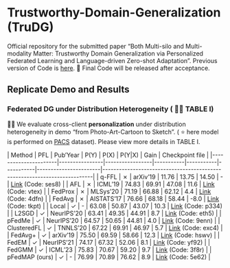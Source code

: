 # Trustworthy-Domain-Generalization (TruDG)
Official repository for the submitted paper “Both Multi-silo and Multi-modality Matter: Trustworthy Domain Generalization via Personalized Federated Learning and Language-driven Zero-shot Adaptation”. Previous version of Code is [here](https://github.com/jxthyatt/Trustworthy-Domain-Generalization). :rainbow: Final Code will be released after acceptance.

## Replicate Demo and Results
### Federated DG under Distribution Heterogeneity ( :herb::herb: TABLE I)
:rocket::rocket: We evaluate cross-client **personalization** under distribution heterogeneity in demo “from Photo-Art-Cartoon to  Sketch”. ( :star: here model is performed on [PACS](https://datasets.activeloop.ai/docs/ml/datasets/pacs-dataset/) dataset). Please view more details in TABLE I.

| Method               | PFL            | Pub’Year        | P(Y)      | P(X)      | P(Y|X)    | Gain                  | Checkpoint file                                                          |
|----------------------|----------------|-----------------|-----------|-----------|-----------|-----------------------|--------------------------------------------------------------------------|
| q-FFL                | &#10007;       | arXiv’19        | 11.76     | 13.75     | 14.50     | -                     | [Link](https://pan.baidu.com/s/17K2VJVJkjrY-KOUwDNOjoA) (Code: ses8)     |
| AFL                  | &#10007;       | ICML’19         | 74.83     | 69.91     | 47.08     | 11.6                  | [Link](https://pan.baidu.com/s/1TLcvC1kkKdAd80Tj5DIEfg) (Code: vtex)     |
| FedProx              | &#10007;       | MLSys’20        | 71.19     | 66.88     | 62.12     | 4.4                   | [Link](https://pan.baidu.com/s/1Ro30WEFC0NIOc_ye0Y-kCw) (Code: 4dfn)     |
| FedAvg               | &#10007;       | AISTATS’17      | 76.66     | 68.18     | 58.44     | -8.0                  | [Link](https://pan.baidu.com/s/15jGyInrCvRFS5901HdWMEg) (Code: tkpt)     |
| Local                | &#10003;       | -               | 63.08     | 50.87     | 43.07     | 10.3                  | [Link](https://pan.baidu.com/s/1TnqcrC7HNHLKdJ0nu2F36w) (Code: p334)     |
| L2SGD                | &#10003;       | NeurIPS’20      | 63.41     | 49.35     | 44.91     | 8.7                   | [Link](https://pan.baidu.com/s/1GVtMJU1QbJeSls5gq54yGw) (Code: eth5)     |
| pFedMe               | &#10003;       | NeurIPS’20      | 64.57     | 50.65     | 44.81     | 4.0                   | [Link](https://pan.baidu.com/s/16fnnhYwl_ClEEzfJuScx-A) (Code: 9enn)     |
| ClusteredFL          | &#10003;       | TNNLS’20        | 67.22     | 69.91     | 46.97     | 5.7                   | [Link](https://pan.baidu.com/s/1VDULhtLO4VLy7W0l1v-9rw) (Code: exc4)     |
| FedAvg+              | &#10003;       | arXiv’19        | 75.50     | 69.59     | 58.66     | 12.3                  | [Link](https://pan.baidu.com/s/10xerTzDBD2KlOriyjDux9g) (Code: hswv)     |
| FedEM                | &#10003;       | NeurIPS’21      | 74.17     | 67.32     | 52.06     | 8.1                   | [Link](https://pan.baidu.com/s/1i_WcN8wlZRI8T0T1FMS8IA) (Code: yf92)     |
| FedGMM               | &#10003;       | ICML’23         | 75.83     | 70.67     | 59.20     | 9.7                   | [Link](https://pan.baidu.com/s/1XBh_ELFpseHxJr0ODqD3xw) (Code: 3f8r)     |
| pFedMAP (ours)       | &#10003;       | -               | 76.99     | 70.89     | 76.62     | 8.9                   | [Link](https://pan.baidu.com/s/1PrZ0PPoMFy_4JTalV3_cUg) (Code: 5e62)     |





